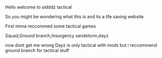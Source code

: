 Hello welcome to sidddz tactical 

So you might be wondering what this is and its a life saving website 

First imma reccommed some tactical games 

Squad,Ground branch,Insurgency sandstorm,dayz

now dont get me wrong Dayz is only tactical with mods 
but i reccommend ground branch for tactical stuff
